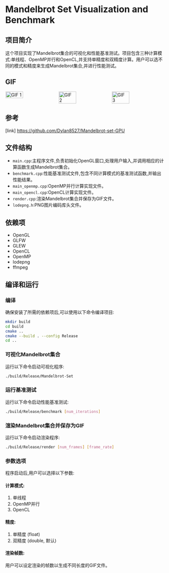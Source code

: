 # Mandelbrot Set Visualization and Benchmark

## 项目简介

这个项目实现了Mandelbrot集合的可视化和性能基准测试。项目包含三种计算模式:单线程、OpenMP并行和OpenCL,并支持单精度和双精度计算。用户可以选不同的模式和精度来生成Mandelbrot集合,并进行性能测试。

## GIF
<div style="display: flex; justify-content: space-around;">
  <img src="1.gif" alt="GIF 1" style="width: 33%;">
  <img src="2.gif" alt="GIF 2" style="width: 33%;">
  <img src="3.gif" alt="GIF 3" style="width: 33%;">
</div>

## 参考
[link] https://github.com/Dylan8527/Mandelbrot-set-GPU

## 文件结构

- `main.cpp`:主程序文件,负责初始化OpenGL窗口,处理用户输入,并调用相应的计算函数生成Mandelbrot集合。
- `benchmark.cpp`:性能基准测试文件,包含不同计算模式的基准测试函数,并输出性能结果。
- `main_openmp.cpp`:OpenMP并行计算实现文件。
- `main_opencl.cpp`:OpenCL计算实现文件。
- `render.cpp`:渲染Mandelbrot集合并保存为GIF文件。
- `lodepng.h`:PNG图片编码库头文件。

## 依赖项

- OpenGL
- GLFW
- GLEW
- OpenCL
- OpenMP
- lodepng
- ffmpeg

## 编译和运行

### 编译

确保安装了所需的依赖项后,可以使用以下命令编译项目:

<!-- cmake -DCMAKE_TOOLCHAIN_FILE:STRING=C:/vcpkg/scripts/buildsystems/vcpkg.cmake -DVCPKG_TARGET_TRIPLE:STRING=x64-windows -DVCPKG_TARGET_TRIPLET:STRING=x64-windows -DCMAKE_EXPORT_COMPILE_COMMANDS:BOOL=TRUE -G "Visual Studio 17 2022" -T host=x64 -A x64 .. -->

```sh
mkdir build
cd build
cmake ..
cmake --build . --config Release
cd ..
```

### 可视化Mandelbrot集合
运行以下命令启动可视化程序:

```sh
./build/Release/Mandelbrot-Set
```

### 运行基准测试

运行以下命令启动性能基准测试:

```sh
./build/Release/benchmark [num_iterations]
```

### 渲染Mandelbrot集合并保存为GIF
运行以下命令启动渲染程序:
```sh
./build/Release/render [num_frames] [frame_rate]
```

### 参数选项

程序启动后,用户可以选择以下参数:

#### 计算模式:

1. 单线程
2. OpenMP并行
3. OpenCL

#### 精度:

1. 单精度 (float)
2. 双精度 (double, 默认)

#### 渲染帧数:

用户可以设定渲染的帧数以生成不同长度的GIF文件。